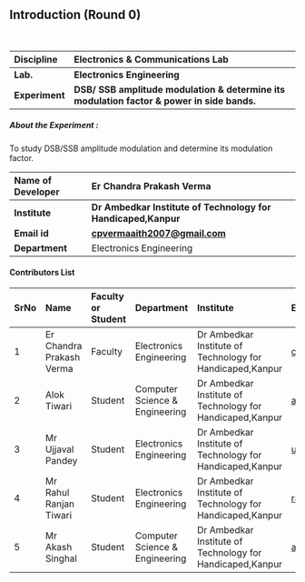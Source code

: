 ## Introduction (Round 0)

<br>

<b>Discipline | <b>Electronics & Communications Lab
:--|:--|
<b> Lab. | <b>Electronics Engineering
<b> Experiment|     <b> DSB/ SSB amplitude modulation & determine its modulation factor & power in side bands.



<h5> About the Experiment : </h5>
To study DSB/SSB amplitude modulation and determine its modulation factor.

<b>Name of Developer | <b> Er Chandra Prakash Verma
:--|:--|
<b> Institute | <b> Dr Ambedkar Institute of Technology for Handicaped,Kanpur
<b> Email id|     <b> cpvermaaith2007@gmail.com
<b> Department | Electronics Engineering

#### Contributors List

SrNo | Name | Faculty or Student | Department| Institute | Email id
:--|:--|:--|:--|:--|:--|
1 |  Er Chandra Prakash Verma | Faculty |Electronics Engineering |  Dr Ambedkar Institute of Technology for Handicaped,Kanpur |cpvermaaith2007@gmail.com 
2 | Alok Tiwari| Student | Computer Science & Engineering | Dr Ambedkar Institute of Technology for Handicaped,Kanpur |aloktiwari123yoyo@gmail.com
3 | Mr Ujjaval Pandey | Student |  Electronics Engineering | Dr Ambedkar Institute of Technology for Handicaped,Kanpur |ujjavalpandey0@gmail.com
4 | Mr Rahul Ranjan Tiwari  | Student |   Electronics Engineering | Dr Ambedkar Institute of Technology for Handicaped,Kanpur |rahul2187679@gmail.com
5 | Mr Akash Singhal  | Student |  Computer Science & Engineering | Dr Ambedkar Institute of Technology for Handicaped,Kanpur |akashsinghal5880@gmail.com


<br>

